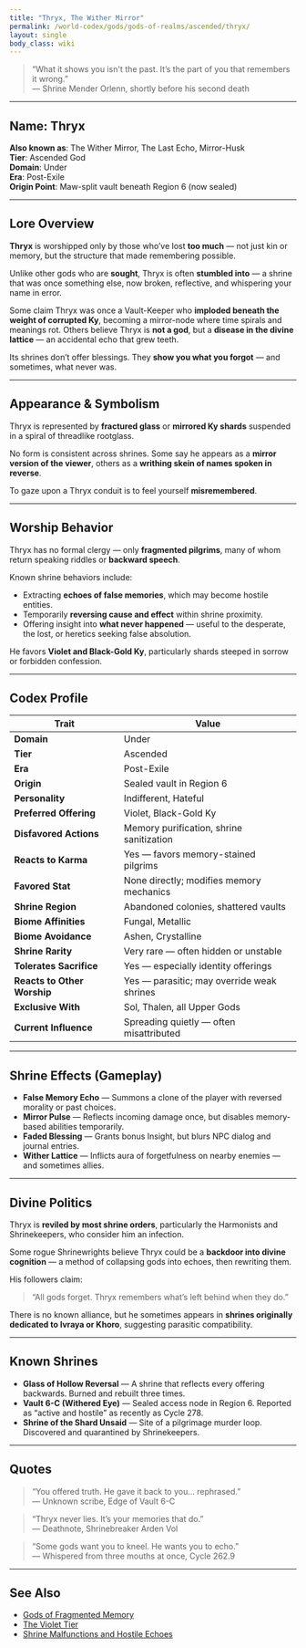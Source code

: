 ```yaml
---
title: "Thryx, The Wither Mirror"
permalink: /world-codex/gods/gods-of-realms/ascended/thryx/
layout: single
body_class: wiki
---
```


> “What it shows you isn't the past. It’s the part of you that remembers it wrong.”  
> — Shrine Mender Orlenn, shortly before his second death

---

## Name: **Thryx**
**Also known as**: The Wither Mirror, The Last Echo, Mirror-Husk  
**Tier**: Ascended God  
**Domain**: Under  
**Era**: Post-Exile  
**Origin Point**: Maw-split vault beneath Region 6 (now sealed)

---

## Lore Overview

**Thryx** is worshipped only by those who’ve lost **too much** — not just kin or memory, but the structure that made remembering possible.

Unlike other gods who are **sought**, Thryx is often **stumbled into** — a shrine that was once something else, now broken, reflective, and whispering your name in error.

Some claim Thryx was once a Vault-Keeper who **imploded beneath the weight of corrupted Ky**, becoming a mirror-node where time spirals and meanings rot. Others believe Thryx is **not a god**, but a **disease in the divine lattice** — an accidental echo that grew teeth.

Its shrines don’t offer blessings. They **show you what you forgot** — and sometimes, what never was.

---

## Appearance & Symbolism

Thryx is represented by **fractured glass** or **mirrored Ky shards** suspended in a spiral of threadlike rootglass.

No form is consistent across shrines. Some say he appears as a **mirror version of the viewer**, others as a **writhing skein of names spoken in reverse**.

To gaze upon a Thryx conduit is to feel yourself **misremembered**.

---

## Worship Behavior

Thryx has no formal clergy — only **fragmented pilgrims**, many of whom return speaking riddles or **backward speech**.

Known shrine behaviors include:

- Extracting **echoes of false memories**, which may become hostile entities.
- Temporarily **reversing cause and effect** within shrine proximity.
- Offering insight into **what never happened** — useful to the desperate, the lost, or heretics seeking false absolution.

He favors **Violet and Black-Gold Ky**, particularly shards steeped in sorrow or forbidden confession.

---

## Codex Profile

| Trait                  | Value |
|------------------------|-------|
| **Domain**             | Under |
| **Tier**               | Ascended |
| **Era**                | Post-Exile |
| **Origin**             | Sealed vault in Region 6 |
| **Personality**        | Indifferent, Hateful |
| **Preferred Offering** | Violet, Black-Gold Ky |
| **Disfavored Actions** | Memory purification, shrine sanitization |
| **Reacts to Karma**    | Yes — favors memory-stained pilgrims |
| **Favored Stat**       | None directly; modifies memory mechanics |
| **Shrine Region**      | Abandoned colonies, shattered vaults |
| **Biome Affinities**   | Fungal, Metallic |
| **Biome Avoidance**    | Ashen, Crystalline |
| **Shrine Rarity**      | Very rare — often hidden or unstable |
| **Tolerates Sacrifice**| Yes — especially identity offerings |
| **Reacts to Other Worship** | Yes — parasitic; may override weak shrines |
| **Exclusive With**     | Sol, Thalen, all Upper Gods |
| **Current Influence**  | Spreading quietly — often misattributed

---

## Shrine Effects (Gameplay)

- **False Memory Echo** — Summons a clone of the player with reversed morality or past choices.
- **Mirror Pulse** — Reflects incoming damage once, but disables memory-based abilities temporarily.
- **Faded Blessing** — Grants bonus Insight, but blurs NPC dialog and journal entries.
- **Wither Lattice** — Inflicts aura of forgetfulness on nearby enemies — and sometimes allies.

---

## Divine Politics

Thryx is **reviled by most shrine orders**, particularly the Harmonists and Shrinekeepers, who consider him an infection.

Some rogue Shrinewrights believe Thryx could be a **backdoor into divine cognition** — a method of collapsing gods into echoes, then rewriting them.

His followers claim:  
> “All gods forget. Thryx remembers what’s left behind when they do.”

There is no known alliance, but he sometimes appears in **shrines originally dedicated to Ivraya or Khoro**, suggesting parasitic compatibility.

---

## Known Shrines

- **Glass of Hollow Reversal** — A shrine that reflects every offering backwards. Burned and rebuilt three times.
- **Vault 6-C (Withered Eye)** — Sealed access node in Region 6. Reported as “active and hostile” as recently as Cycle 278.
- **Shrine of the Shard Unsaid** — Site of a pilgrimage murder loop. Discovered and quarantined by Shrinekeepers.

---

## Quotes

> “You offered truth. He gave it back to you… rephrased.”  
> — Unknown scribe, Edge of Vault 6-C

> “Thryx never lies. It’s your memories that do.”  
> — Deathnote, Shrinebreaker Arden Vol

> “Some gods want you to kneel. He wants you to echo.”  
> — Whispered from three mouths at once, Cycle 262.9

---

## See Also

- [Gods of Fragmented Memory](/world-codex/gods/#memory)
- [The Violet Tier](/world-codex/resources/ky/ky-tier-chart/)
- [Shrine Malfunctions and Hostile Echoes](/world-codex/technology/shrines#anomalies)
